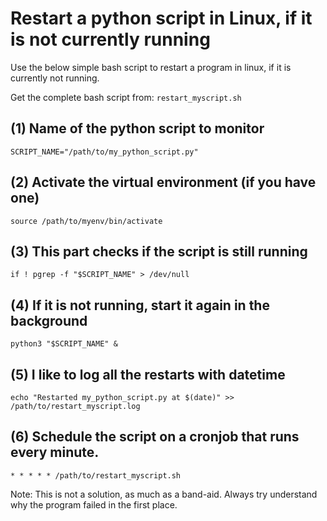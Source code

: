 # Restart a python script in Linux, if it is not currently running
Use the below simple bash script to restart a program in linux, if it is currently not running.

Get the complete bash script from: ```restart_myscript.sh```

## (1) Name of the python script to monitor
```SCRIPT_NAME="/path/to/my_python_script.py"```

## (2) Activate the virtual environment (if you have one)
```source /path/to/myenv/bin/activate```

## (3) This part checks if the script is still running
```if ! pgrep -f "$SCRIPT_NAME" > /dev/null```


## (4) If it is not running, start it again in the background 
```python3 "$SCRIPT_NAME" &```

## (5) I like to log all the restarts with datetime
```echo "Restarted my_python_script.py at $(date)" >> /path/to/restart_myscript.log```

## (6) Schedule the script on a cronjob that runs every minute. 
```* * * * * /path/to/restart_myscript.sh```

Note: This is not a solution, as much as a band-aid. Always try understand why the program failed in the first place. 
